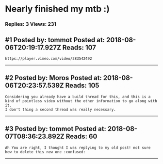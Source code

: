# Nearly finished my mtb :)

### Replies: 3 Views: 231

## \#1 Posted by: tommot Posted at: 2018-08-06T20:19:17.927Z Reads: 107

```
https://player.vimeo.com/video/283542492
```

---
## \#2 Posted by: Moros Posted at: 2018-08-06T20:23:57.539Z Reads: 105

```
Considering you already have a build thread for this, and this is a kind of pointless video without the other information to go along with it. 
I don't thing a second thread was really necessary.
```

---
## \#3 Posted by: tommot Posted at: 2018-08-07T08:36:23.892Z Reads: 60

```
Ah You are right, I thought I was replying to my old post! not sure how to delete this new one :confused:
```

---
